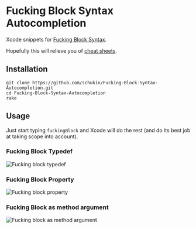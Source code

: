 Fucking Block Syntax Autocompletion
===================================

Xcode snippets for [Fucking Block Syntax](http://www.fuckingblocksyntax.com).

Hopefully this will relieve you of [cheat sheets](http://twobitlabs.com/2012/12/objective-c-ios-blocks-cheat-sheet/).

## Installation

	git clone https://github.com/schukin/Fucking-Block-Syntax-Autocompletion.git
	cd Fucking-Block-Syntax-Autocompletion
	rake

## Usage

Just start typing `fuckingBlock` and Xcode will do the rest (and do its best job at taking scope into account).

### Fucking Block Typedef

![Fucking block typedef](http://i.imgur.com/octBGuC.gif)

### Fucking Block Property

![Fucking block property](http://i.imgur.com/HyutIyO.gif)

### Fucking Block as method argument

![Fucking block as method argument](http://i.imgur.com/dPj1Vtn.gif)
